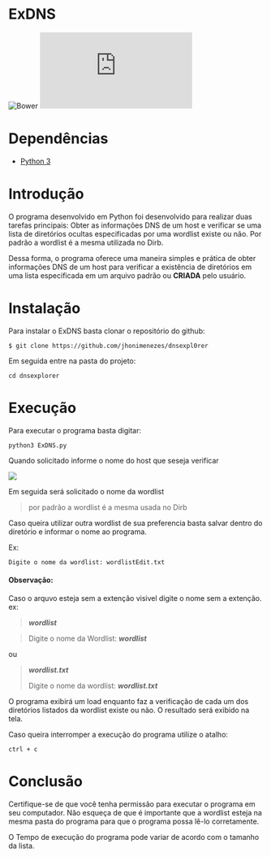 # **ExDNS**
![Bower](https://img.shields.io/bower/l/bootstrap)
![GitHub file size in bytes](https://img.shields.io/github/size/jhonimenezes/dnsexpl0rer/ExDNS.py)

# Dependências

- [Python 3](https://www.python.org/downloads/)

# Introdução
 
O programa desenvolvido em Python foi desenvolvido para realizar duas tarefas principais:  Obter as informações  DNS de um host e verificar se uma lista de diretórios ocultas especificadas por uma wordlist existe ou não. Por padrão a wordlist é a mesma utilizada no Dirb.

Dessa forma, o programa oferece uma maneira simples e prática de obter informações  DNS de um host para verificar a existência de diretórios em uma lista especificada em um arquivo padrão ou **CRIADA** pelo usuário.

# Instalação

Para instalar o ExDNS basta clonar o repositório do github:

`$ git clone https://github.com/jhonimenezes/dnsexpl0rer`

Em seguida entre na pasta do projeto:

`cd dnsexplorer`

# Execução

Para executar o programa basta digitar:

`python3 ExDNS.py`

Quando solicitado informe o nome do host que seseja verificar

![](https://raw.githubusercontent.com/jhonimenezes/img/main/execucaoprograma.png?token=GHSAT0AAAAAACAFWSG3BORSGYJDYIETP5UMZBBWBQQ)

Em seguida será solicitado o nome da wordlist

> por padrão a wordlist é a mesma usada no Dirb

Caso queira utilizar outra wordlist de sua preferencia basta salvar dentro do diretório e informar o nome ao programa.

Ex:

`Digite o nome da wordlist: wordlistEdit.txt`

#### Observação:
Caso o arquvo esteja sem a extenção visivel digite o nome sem a extenção. ex:

> ***wordlist***

> Digite o nome da Wordlist:            ***wordlist***

ou

> ***wordlist.txt***
>
> Digite o nome da wordlist: ***wordlist.txt***

O programa exibirá um load enquanto faz a verificação de cada um dos diretórios listados da wordlist existe ou não. O resultado será exibido na tela.

Caso queira interromper a execução do programa utilize o atalho:

`ctrl + c`

# Conclusão

Certifique-se  de que você tenha permissão para executar o programa em seu computador. Não esqueça de que é importante que a wordlist esteja na mesma pasta do programa para que o programa possa lê-lo corretamente.

O Tempo de execução do programa pode variar de acordo com o tamanho da lista.
